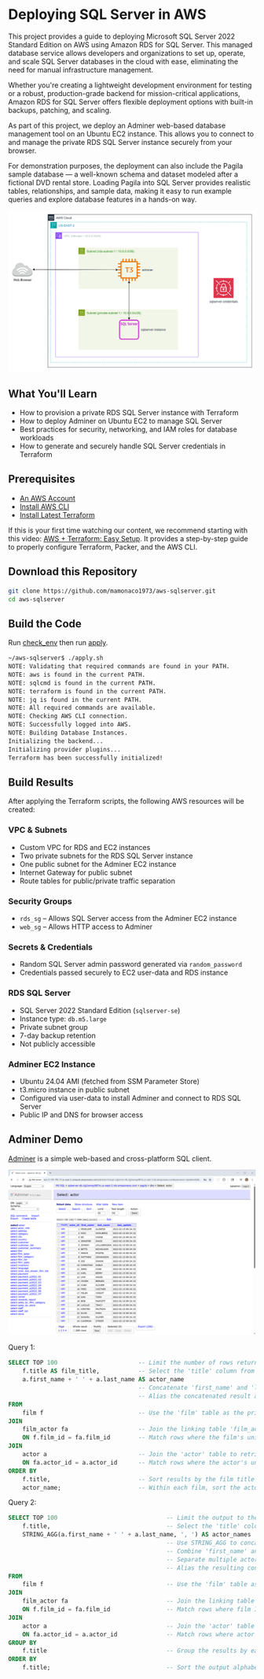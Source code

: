 # Deploying SQL Server in AWS

This project provides a guide to deploying Microsoft SQL Server 2022 Standard Edition on AWS using Amazon RDS for SQL Server.
This managed database service allows developers and organizations to set up, operate, and scale SQL Server databases in the cloud with ease,
eliminating the need for manual infrastructure management.

Whether you're creating a lightweight development environment for testing or a robust, production-grade backend for mission-critical applications,
Amazon RDS for SQL Server offers flexible deployment options with built-in backups, patching, and scaling.

As part of this project, we deploy an Adminer web-based database management tool on an Ubuntu EC2 instance.
This allows you to connect to and manage the private RDS SQL Server instance securely from your browser.

For demonstration purposes, the deployment can also include the Pagila sample database — a well-known schema and dataset modeled after a fictional DVD rental store.
Loading Pagila into SQL Server provides realistic tables, relationships, and sample data, making it easy to run example queries and explore database features in a hands-on way.

![diagram](aws-sqlserver.png)

## What You'll Learn

- How to provision a private RDS SQL Server instance with Terraform
- How to deploy Adminer on Ubuntu EC2 to manage SQL Server
- Best practices for security, networking, and IAM roles for database workloads
- How to generate and securely handle SQL Server credentials in Terraform

## Prerequisites

* [An AWS Account](https://aws.amazon.com/console/)
* [Install AWS CLI](https://docs.aws.amazon.com/cli/latest/userguide/getting-started-install.html) 
* [Install Latest Terraform](https://developer.hashicorp.com/terraform/install)

If this is your first time watching our content, we recommend starting with this video: [AWS + Terraform: Easy Setup](https://youtu.be/BCMQo0CB9wk). It provides a step-by-step guide to properly configure Terraform, Packer, and the AWS CLI.

## Download this Repository

```bash
git clone https://github.com/mamonaco1973/aws-sqlserver.git
cd aws-sqlserver
```

## Build the Code

Run [check_env](check_env.sh) then run [apply](apply.sh).

```bash
~/aws-sqlserver$ ./apply.sh
NOTE: Validating that required commands are found in your PATH.
NOTE: aws is found in the current PATH.
NOTE: sqlcmd is found in the current PATH.
NOTE: terraform is found in the current PATH.
NOTE: jq is found in the current PATH.
NOTE: All required commands are available.
NOTE: Checking AWS CLI connection.
NOTE: Successfully logged into AWS.
NOTE: Building Database Instances.
Initializing the backend...
Initializing provider plugins...
Terraform has been successfully initialized!
```

## Build Results

After applying the Terraform scripts, the following AWS resources will be created:

### VPC & Subnets
- Custom VPC for RDS and EC2 instances
- Two private subnets for the RDS SQL Server instance
- One public subnet for the Adminer EC2 instance
- Internet Gateway for public subnet
- Route tables for public/private traffic separation

### Security Groups
- `rds_sg` – Allows SQL Server access from the Adminer EC2 instance
- `web_sg` – Allows HTTP access to Adminer

### Secrets & Credentials
- Random SQL Server admin password generated via `random_password`
- Credentials passed securely to EC2 user-data and RDS instance

### RDS SQL Server
- SQL Server 2022 Standard Edition (`sqlserver-se`)
- Instance type: `db.m5.large`
- Private subnet group
- 7-day backup retention
- Not publicly accessible

### Adminer EC2 Instance
- Ubuntu 24.04 AMI (fetched from SSM Parameter Store)
- t3.micro instance in public subnet
- Configured via user-data to install Adminer and connect to RDS SQL Server
- Public IP and DNS for browser access

## Adminer Demo

[Adminer](https://www.adminer.org/) is a simple web-based and cross-platform SQL client.

![diagram](adminer.png)

Query 1:
```sql
SELECT TOP 100                       -- Limit the number of rows returned to 100
    f.title AS film_title,           -- Select the 'title' column from the 'film' table and rename it to 'film_title'
    a.first_name + ' ' + a.last_name AS actor_name 
                                     -- Concatenate 'first_name' and 'last_name' from the 'actor' table with a space
                                     -- Alias the concatenated result as 'actor_name' for readability
FROM
    film f                           -- Use the 'film' table as the primary dataset and alias it as 'f'
JOIN
    film_actor fa                    -- Join the linking table 'film_actor' that associates films with actors
    ON f.film_id = fa.film_id        -- Match rows where the film's unique ID equals the film_actor's film ID
JOIN
    actor a                          -- Join the 'actor' table to retrieve actor details
    ON fa.actor_id = a.actor_id      -- Match rows where the actor's unique ID equals the film_actor's actor ID
ORDER BY 
    f.title,                         -- Sort results by the film title in ascending alphabetical order
    actor_name;                      -- Within each film, sort the actor names alphabetically
```

Query 2:

```sql
SELECT TOP 100                               -- Limit the output to the first 100 rows returned
    f.title,                                 -- Select the 'title' column from the 'film' table
    STRING_AGG(a.first_name + ' ' + a.last_name, ', ') AS actor_names
                                             -- Use STRING_AGG to concatenate all actor names for each film
                                             -- Combine 'first_name' and 'last_name' separated by a space
                                             -- Separate multiple actor names in the aggregated string with a comma and a space
                                             -- Alias the resulting concatenated list as 'actor_names'
FROM
    film f                                   -- Use the 'film' table as the main dataset and alias it as 'f'
JOIN
    film_actor fa                            -- Join the linking table 'film_actor' to connect films and actors
    ON f.film_id = fa.film_id                -- Match rows where film IDs from both tables are equal
JOIN
    actor a                                  -- Join the 'actor' table to get actor details
    ON fa.actor_id = a.actor_id              -- Match rows where actor IDs from both tables are equal
GROUP BY
    f.title                                  -- Group the results by each film title so all associated actors are aggregated together
ORDER BY
    f.title;                                 -- Sort the output alphabetically by film title
```


